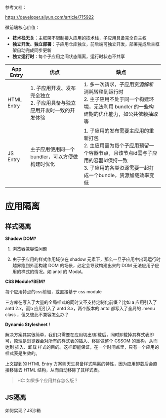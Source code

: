 参考文档：

https://developer.aliyun.com/article/715922





微前端核心价值：

- **技术栈无关**：主框架不限制接入应用的技术栈，子应用具备完全自主权
- **独立开发、独立部署**：子应用仓库独立，前后端可独立开发，部署完成后主框架自动完成同步更新
- **独立运行时**：每个子应用之间状态隔离，运行时状态不共享



| App Entry  | 优点                                                         | 缺点                                                         |
| ---------- | ------------------------------------------------------------ | ------------------------------------------------------------ |
| HTML Entry | 1. 子应用开发、发布完全独立<br />2. 子应用具备与独立应用开发时一致的开发体验 | 1. 多一次请求，子应用资源解析消耗转移到运行时<br />2. 主子应用不处于同一个构建环境，无法利用 bundler 的一些构建期的优化能力，如公共依赖抽取等 |
| JS Entry   | 主子应用使用同一个 bundler，可以方便做构建时优化             | 1. 子应用的发布需要主应用的重新打包<br />2. 主应用需为每个子应用预留一个容器节点，且该节点id需与子应用的容器id保持一致<br />3. 子应用的各类资源需要一起打成一个bundle，资源加载效率变低 |



# 应用隔离

## 样式隔离

**Shadow DOM?**

1. 浏览器兼容性问题

2. 由于子应用的样式作用域仅在 shadow 元素下，那么一旦子应用中出现运行时越界跑到外面构建 DOM 的场景，必定会导致构建出来的 DOM 无法应用子应用的样式的情况。如 antd 的 Modal。

**CSS Module?BEM?**

每个应用特点的css前缀，或直接基于 css module

三方库在写入了大量的全局样式的同时又不支持定制化前缀？比如 a 应用引入了 antd 2.x，而b 应用引入了 antd 3.x，两个版本的 antd 都写入了全局的 .menu class ，但又彼此不兼容怎么办？

**Dynamic Stylesheet !**

解决方案其实很简单，我们只需要在应用切出/卸载后，同时卸载掉其样式表即可，原理是浏览器会对所有的样式表的插入、移除做整个 CSSOM 的重构，从而达到 插入、卸载 样式的目的。这样即能保证，在一个时间点里，只有一个应用的样式表是生效的。

上文提到的 HTML Entry 方案则天生具备样式隔离的特性，因为应用卸载后会直接移除去 HTML 结构，从而自动移除了其样式表。

> HC: 如果多个应用共存怎么版？



## JS隔离

如何实现？JS沙箱









